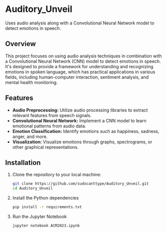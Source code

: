 # Auditory_Unveil
Uses audio analysis along with a Convolutional Neural Network model to detect emotions in speech.

## Overview

This project focuses on using audio analysis techniques in combination with a Convolutional Neural Network (CNN) model to detect emotions in speech. It's designed to provide a framework for understanding and recognizing emotions in spoken language, which has practical applications in various fields, including human-computer interaction, sentiment analysis, and mental health monitoring.

## Features

- **Audio Preprocessing:** Utilize audio processing libraries to extract relevant features from speech signals.
- **Convolutional Neural Network:** Implement a CNN model to learn emotional patterns from audio data.
- **Emotion Classification:** Identify emotions such as happiness, sadness, anger, and more.
- **Visualization:** Visualize emotions through graphs, spectrograms, or other graphical representations.

## Installation

1. Clone the repository to your local machine:

   ```bash
   git clone https://github.com/sudocanttype/Auditory_Unveil.git
   cd Auditory_Unveil
2. Install the Python dependencies

   ```bash
   pip install -r requirements.txt
3. Run the Jupyter Notebook

   ```bash
   jupyter notebook ACM2023.ipynb
